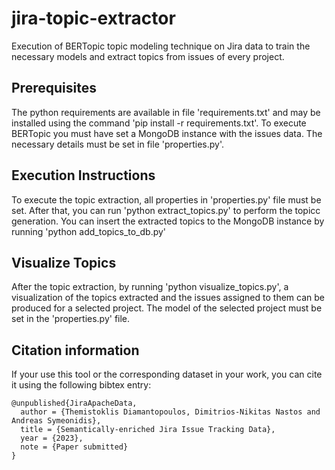 # jira-topic-extractor
Execution of BERTopic topic modeling technique on Jira data to train the necessary models and extract topics from issues of every project.

## Prerequisites
The python requirements are available in file 'requirements.txt' and may be installed using the command 'pip install -r requirements.txt'. To execute BERTopic you must have set a MongoDB instance with the issues data. The necessary details must be set in file 'properties.py'.

## Execution Instructions

To execute the topic extraction, all properties in 'properties.py' file must be set. After that, you can run 'python extract_topics.py' to perform the topicc generation. You can insert the extracted topics to the MongoDB instance by running 'python add_topics_to_db.py'

## Visualize Topics

After the topic extraction, by running 'python visualize_topics.py', a  visualization of the topics extracted and the issues assigned to them can be produced for a selected project. The model of the selected project must be set in the 'properties.py' file.

Citation information
--------------------
If your use this tool or the corresponding dataset in your work, you can cite it using the following bibtex entry:

```
@unpublished{JiraApacheData,
  author = {Themistoklis Diamantopoulos, Dimitrios-Nikitas Nastos and Andreas Symeonidis},
  title = {Semantically-enriched Jira Issue Tracking Data},
  year = {2023},
  note = {Paper submitted}
}
```
